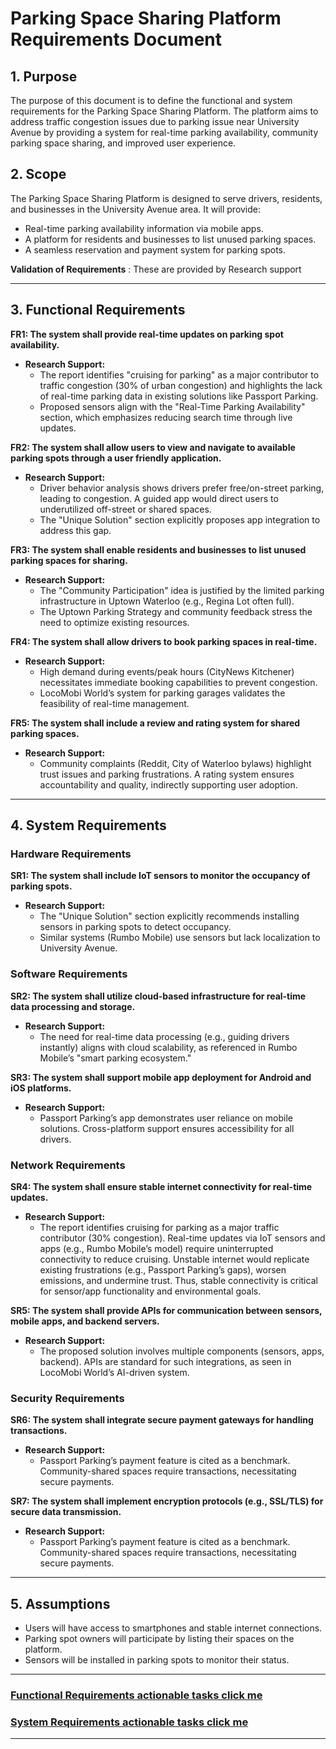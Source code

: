 # Parking Space Sharing Platform Requirements Document

## 1. Purpose
The purpose of this document is to define the functional and system requirements for the Parking Space Sharing Platform. The platform aims to address traffic congestion issues due to parking issue near University Avenue by providing a system for real-time parking availability, community parking space sharing, and improved user experience.

## 2. Scope
The Parking Space Sharing Platform is designed to serve drivers, residents, and businesses in the University Avenue area. It will provide:
- Real-time parking availability information via mobile apps.
- A platform for residents and businesses to list unused parking spaces.
- A seamless reservation and payment system for parking spots.  

**Validation of Requirements** : These are provided by Research support

---

## 3. Functional Requirements

**FR1: The system shall provide real-time updates on parking spot availability.**  
- **Research Support:**
  - The report identifies "cruising for parking" as a major contributor to traffic congestion (30% of urban congestion) and highlights the lack of real-time parking data in existing solutions like Passport Parking.
  - Proposed sensors align with the "Real-Time Parking Availability" section, which emphasizes reducing search time through live updates.

**FR2: The system shall allow users to view and navigate to available parking spots through a user friendly application.**  
- **Research Support:**
  - Driver behavior analysis shows drivers prefer free/on-street parking, leading to congestion. A guided app would direct users to underutilized off-street or shared spaces.
  - The "Unique Solution" section explicitly proposes app integration to address this gap.

**FR3: The system shall enable residents and businesses to list unused parking spaces for sharing.**  
- **Research Support:**
  - The "Community Participation" idea is justified by the limited parking infrastructure in Uptown Waterloo (e.g., Regina Lot often full).
  - The Uptown Parking Strategy and community feedback stress the need to optimize existing resources.

**FR4: The system shall allow drivers to book parking spaces in real-time.**  
- **Research Support:**
  - High demand during events/peak hours (CityNews Kitchener) necessitates immediate booking capabilities to prevent congestion.
  - LocoMobi World’s system for parking garages validates the feasibility of real-time management.

**FR5: The system shall include a review and rating system for shared parking spaces.**  
- **Research Support:**
  - Community complaints (Reddit, City of Waterloo bylaws) highlight trust issues and parking frustrations. A rating system ensures accountability and quality, indirectly supporting user adoption.

---

## 4. System Requirements

### Hardware Requirements

**SR1: The system shall include IoT sensors to monitor the occupancy of parking spots.**  
- **Research Support:**
  - The "Unique Solution" section explicitly recommends installing sensors in parking spots to detect occupancy.
  - Similar systems (Rumbo Mobile) use sensors but lack localization to University Avenue.

### Software Requirements

**SR2: The system shall utilize cloud-based infrastructure for real-time data processing and storage.**  
- **Research Support:**
  - The need for real-time data processing (e.g., guiding drivers instantly) aligns with cloud scalability, as referenced in Rumbo Mobile’s "smart parking ecosystem."

**SR3: The system shall support mobile app deployment for Android and iOS platforms.**  
- **Research Support:**
  - Passport Parking’s app demonstrates user reliance on mobile solutions. Cross-platform support ensures accessibility for all drivers.

### Network Requirements

**SR4: The system shall ensure stable internet connectivity for real-time updates.**  
- **Research Support:**
  - The report identifies cruising for parking as a major traffic contributor (30% congestion). Real-time updates via IoT sensors and apps (e.g., Rumbo Mobile’s model) require uninterrupted connectivity to reduce cruising. Unstable internet would replicate existing frustrations (e.g., Passport Parking’s gaps), worsen emissions, and undermine trust. Thus, stable connectivity is critical for sensor/app functionality and environmental goals.

**SR5: The system shall provide APIs for communication between sensors, mobile apps, and backend servers.**  
- **Research Support:**
  - The proposed solution involves multiple components (sensors, apps, backend). APIs are standard for such integrations, as seen in LocoMobi World’s AI-driven system.

### Security Requirements

**SR6: The system shall integrate secure payment gateways for handling transactions.**  
- **Research Support:**
  - Passport Parking’s payment feature is cited as a benchmark. Community-shared spaces require transactions, necessitating secure payments.

**SR7: The system shall implement encryption protocols (e.g., SSL/TLS) for secure data transmission.**  
- **Research Support:**
  - Passport Parking’s payment feature is cited as a benchmark. Community-shared spaces require transactions, necessitating secure payments.

---

## 5. Assumptions
- Users will have access to smartphones and stable internet connections.
- Parking spot owners will participate by listing their spaces on the platform.
- Sensors will be installed in parking spots to monitor their status.

---

### [Functional Requirements  actionable tasks click me](./FunctionalRequirementActionable_Deliverable_3.md)

### [System Requirements  actionable tasks click me](./SystemRequirementActionable_Deliverable_3.md)
---
